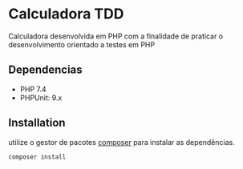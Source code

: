 # Calculadora TDD

Calculadora desenvolvida em PHP com a finalidade de praticar o desenvolvimento orientado a testes em PHP

## Dependencias

- PHP 7.4
- PHPUnit: 9.x


## Installation

utilize o gestor de pacotes [composer](https://getcomposer.org/) para instalar as dependências.

```bash
composer install
```
